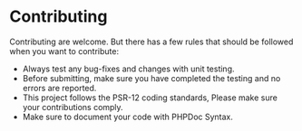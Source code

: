 # Contributing

Contributing are welcome. But there has a few rules that should be followed when you want to contribute:

- Always test any bug-fixes and changes with unit testing.
- Before submitting, make sure you have completed the testing and no errors are reported.
- This project follows the PSR-12 coding standards, Please make sure your contributions comply.
- Make sure to document your code with PHPDoc Syntax.